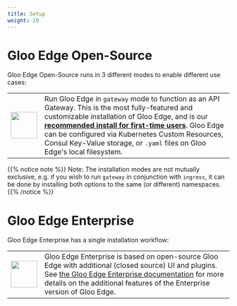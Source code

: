 ```yaml
---
title: Setup
weight: 20
---
```


# Gloo Edge Open-Source

Gloo Edge Open-Source runs in 3 different modes to enable different use cases:

<div markdown=1>
<table>
  <tr height="100">
    <td width="10%">
      <a href="{{% versioned_link_path fromRoot="/installation/gateway/" %}}"><img src='{{% versioned_link_path fromRoot="/img/Gloo-01.png" %}}' width="60"/></a>
    </td>
    <td>
     Run Gloo Edge in <code>gateway</code> mode to function as an API Gateway. This is the most fully-featured and customizable installation of Gloo Edge, and is our <a href="{{% versioned_link_path fromRoot="/installation/gateway/" %}}"><b>recommended install for first-time users</b></a>. Gloo Edge can be configured via Kubernetes Custom Resources, Consul Key-Value storage, or <code>.yaml</code> files on Gloo Edge's local filesystem.
    </td>
  </tr>
</table>
</div>

{{% notice note %}}
Note: The installation modes are not mutually exclusive, e.g. if you wish to run `gateway` in conjunction with `ingress`, it can be done by installing both options to the same (or different) namespaces.
{{% /notice %}}

# Gloo Edge Enterprise

Gloo Edge Enterprise has a single installation workflow:

<div markdown=1>
<table>
  <tr height="100">
    <td width="10%">
      <a href="{{% versioned_link_path fromRoot="/installation/enterprise/" %}}"><img src='{{% versioned_link_path fromRoot="/img/gloo-ee.png" %}}' width="60"/></a>
    </td>
    <td>
    Gloo Edge Enterprise is based on open-source Gloo Edge with additional (closed source) UI and plugins. See <a href="{{% versioned_link_path fromRoot="/installation/enterprise/" %}}">the Gloo Edge Enterprise documentation</a> for more details on the additional features of the Enterprise version of Gloo Edge.
    </td>
  </tr>
</table>
</div>
